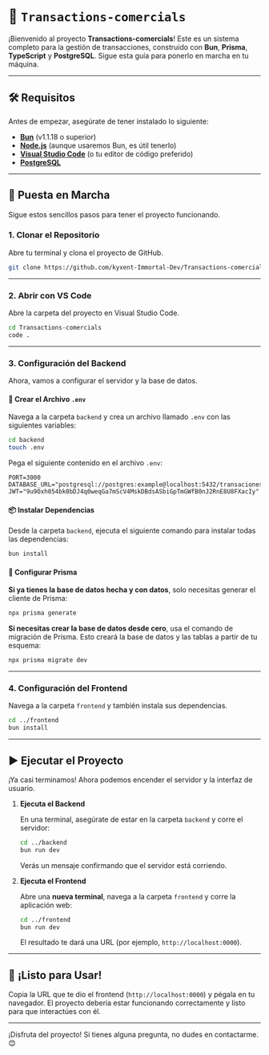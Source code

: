 

# 🚀 `Transactions-comercials`

¡Bienvenido al proyecto **Transactions-comercials**\! Este es un sistema completo para la gestión de transacciones, construido con **Bun**, **Prisma**, **TypeScript** y **PostgreSQL**. Sigue esta guía para ponerlo en marcha en tu máquina.

-----

## 🛠️ Requisitos

Antes de empezar, asegúrate de tener instalado lo siguiente:

  * **[Bun](https://bun.sh/)** (v1.1.18 o superior)
  * **[Node.js](https://nodejs.org/)** (aunque usaremos Bun, es útil tenerlo)
  * **[Visual Studio Code](https://code.visualstudio.com/)** (o tu editor de código preferido)
  * **[PostgreSQL](https://www.postgresql.org/)**

-----

## 📂 Puesta en Marcha

Sigue estos sencillos pasos para tener el proyecto funcionando.

### 1\. Clonar el Repositorio

Abre tu terminal y clona el proyecto de GitHub.

```bash
git clone https://github.com/kyxent-Immortal-Dev/Transactions-comercials
```

-----

### 2\. Abrir con VS Code

Abre la carpeta del proyecto en Visual Studio Code.

```bash
cd Transactions-comercials
code .
```

-----

### 3\. Configuración del Backend

Ahora, vamos a configurar el servidor y la base de datos.

#### 📁 Crear el Archivo `.env`

Navega a la carpeta `backend` y crea un archivo llamado `.env` con las siguientes variables:

```bash
cd backend
touch .env
```

Pega el siguiente contenido en el archivo `.env`:

```env
PORT=3000
DATABASE_URL="postgresql://postgres:example@localhost:5432/transaciones"
JWT="9u9Oxh054bk0bDJ4q0weqGa7mScV4MskDBdsASbiGpTmGWfB0nJ2RnE8U8FXacIy"
```

#### 📦 Instalar Dependencias

Desde la carpeta `backend`, ejecuta el siguiente comando para instalar todas las dependencias:

```bash
bun install
```

#### 🐘 Configurar Prisma

**Si ya tienes la base de datos hecha y con datos**, solo necesitas generar el cliente de Prisma:

```bash
npx prisma generate
```

**Si necesitas crear la base de datos desde cero**, usa el comando de migración de Prisma. Esto creará la base de datos y las tablas a partir de tu esquema:

```bash
npx prisma migrate dev
```

-----

### 4\. Configuración del Frontend

Navega a la carpeta `frontend` y también instala sus dependencias.

```bash
cd ../frontend
bun install
```

-----

## ▶️ Ejecutar el Proyecto

¡Ya casi terminamos\! Ahora podemos encender el servidor y la interfaz de usuario.

1.  **Ejecuta el Backend**

    En una terminal, asegúrate de estar en la carpeta `backend` y corre el servidor:

    ```bash
    cd ../backend
    bun run dev
    ```

    Verás un mensaje confirmando que el servidor está corriendo.

2.  **Ejecuta el Frontend**

    Abre una **nueva terminal**, navega a la carpeta `frontend` y corre la aplicación web:

    ```bash
    cd ../frontend
    bun run dev
    ```

    El resultado te dará una URL (por ejemplo, `http://localhost:0000`).

-----

## 🎉 ¡Listo para Usar\!

Copia la URL que te dio el frontend (`http://localhost:0000`) y pégala en tu navegador. El proyecto debería estar funcionando correctamente y listo para que interactúes con él.

-----

¡Disfruta del proyecto\! Si tienes alguna pregunta, no dudes en contactarme. 😊
